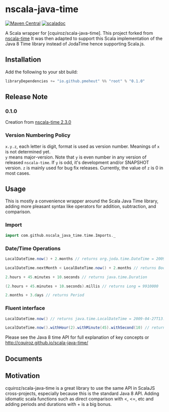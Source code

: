 # nscala-java-time
[![Maven Central](https://maven-badges.herokuapp.com/maven-central/com.github.nscala-time/nscala-time_2.12/badge.svg)](https://maven-badges.herokuapp.com/maven-central/com.github.nscala-time/nscala-time_2.12)
[![scaladoc](https://javadoc.io/badge2/com.github.nscala-time/nscala-time_3/javadoc.svg)](https://javadoc.io/doc/com.github.nscala-time/nscala-time_3)

A Scala wrapper for [cquiroz/scala-java-time]. This project forked from [nscala-time](https://github.com/nscala-time/nscala-time/ "scala-time") 
It was then adapted to support this Scala implementation of the Java 8 Time library instead of JodaTime hence supporting Scala.js. 


## Installation

Add the following to your sbt build:

```scala
libraryDependencies += "io.github.pmeheut" %% "root" % "0.1.0"
```

## Release Note

### 0.1.0
Creation from [nscala-time 2.3.0](https://github.com/nscala-time/nscala-time/tree/0eae4c573748317a600ff946c6f1823009b95a7f)

### Version Numbering Policy

`x.y.z`, each letter is digit, format is used as version number.  Meanings of `x` is not determined yet.  
`y` means major-version.  Note that `y` is even number in any version of released `nscala-time`.  If `y` is odd, 
it's development and/or SNAPSHOT version.  `z` is mainly used for bug fix releases.  Currently, the value of `z` is 0
in most cases.

## Usage

This is mostly a convenience wrapper around the Scala Java Time library, adding
more pleasant syntax like operators for addition, subtraction, and comparison.

### Import

```scala
import com.github.nscala_java_time.time.Imports._
```


### Date/Time Operations
```scala
LocalDateTime.now() + 2.months // returns org.joda.time.DateTime = 2009-06-27T13:25:59.195-07:00

LocalDateTime.nextMonth < LocalDateTime.now() + 2.months // returns Boolean = true

2.hours + 45.minutes + 10.seconds // returns java.time.Duration

(2.hours + 45.minutes + 10.seconds).millis // returns Long = 9910000

2.months + 3.days // returns Period
```


### Fluent interface
```scala
LocalDateTime.now() // returns java.time.LocalDateTime = 2009-04-27T13:25:42.659-07:00

LocalDateTime.now().withHour(2).withMinute(45).withSecond(10) // returns java.time.LocalDateTime = 2009-04-27T02:45:10.313-07:00
```


Please see the Java 8 time API for full explanation of key concepts or http://cquiroz.github.io/scala-java-time/


## Documents

<!---
[scaladoc (latest stable release)](https://javadoc.io/doc/com.github.nscala-time/nscala-time_3)
-->

## Motivation

cquiroz/scala-java-time is a great library to use the same API in ScalaJS cross-projects, especially because this is the standard Java 8 API.
Adding idiomatic scala functions such as direct comparison with <, <=, etc and adding periods and durations with + is a big bonus.

